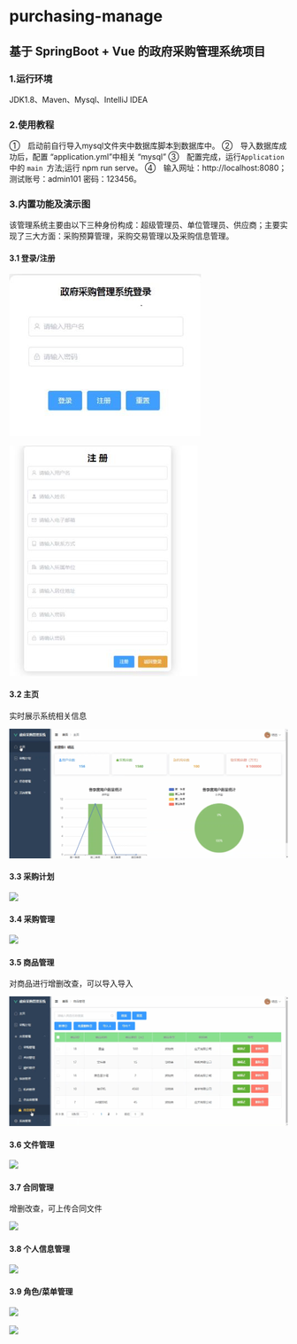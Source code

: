 # purchasing-manage
## 基于 SpringBoot + Vue 的政府采购管理系统项目
### 1.运行环境
JDK1.8、Maven、Mysql、IntelliJ IDEA
### 2.使用教程
①　启动前自行导入mysql文件夹中数据库脚本到数据库中。
②　导入数据库成功后，配置 “application.yml”中相关 “mysql”
③　配置完成，运行`Application`中的 `main `方法;运行 npm run serve。
④　输入网址：http://localhost:8080；测试账号：admin101 密码：123456。
### 3.内置功能及演示图
该管理系统主要由以下三种身份构成：超级管理员、单位管理员、供应商；主要实现了三大方面：采购预算管理，采购交易管理以及采购信息管理。
#### 3.1 登录/注册
![](images/1.jpg)

![](images/2.jpg)
#### 3.2 主页
实时展示系统相关信息

![](images/1.gif)
#### 3.3 采购计划
![](images/4.gif)
#### 3.4 采购管理
![](images/3.gif)
#### 3.5 商品管理
对商品进行增删改查，可以导入导入

![](images/5.gif)
#### 3.6 文件管理
![](images/2.gif)
#### 3.7 合同管理
增删改查，可上传合同文件

![](images/6.gif)
#### 3.8 个人信息管理
![](images/7.gif)

#### 3.9 角色/菜单管理
![](images/8.gif)

![](images/9.gif)
